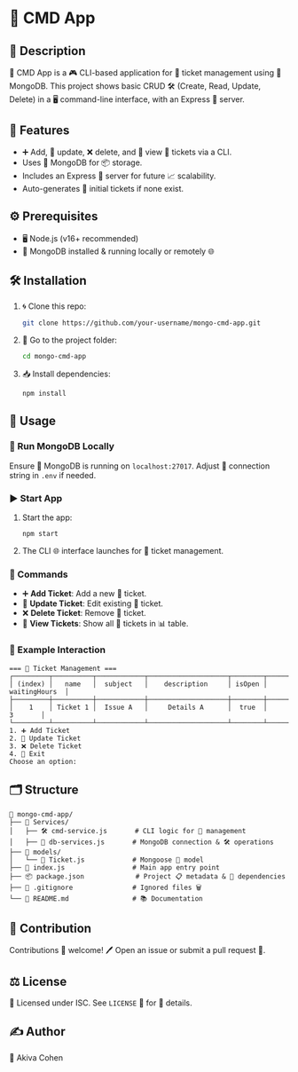 # 🐒 CMD App

## 📜 Description

🐒 CMD App is a 🎮 CLI-based application for 🎫 ticket management using 🐳 MongoDB. This project shows basic CRUD 🛠️ (Create, Read, Update, Delete) in a 🖥️ command-line interface, with an Express 🚀 server.

## 🌟 Features

- ➕ Add, 🔄 update, ❌ delete, and 👀 view 🎫 tickets via a CLI.
- Uses 🐳 MongoDB for 📦 storage.
- Includes an Express 🚀 server for future 📈 scalability.
- Auto-generates 🎫 initial tickets if none exist.

## ⚙️ Prerequisites

- 🖥️ Node.js (v16+ recommended)
- 🐳 MongoDB installed & running locally or remotely 🌐

## 🛠️ Installation

1. 🌀 Clone this repo:
   ```bash
   git clone https://github.com/your-username/mongo-cmd-app.git
   ```
2. 📂 Go to the project folder:
   ```bash
   cd mongo-cmd-app
   ```
3. 📥 Install dependencies:
   ```bash
   npm install
   ```

## 🚀 Usage

### 🐳 Run MongoDB Locally

Ensure 🐳 MongoDB is running on `localhost:27017`. Adjust 🔗 connection string in `.env` if needed.

### ▶️ Start App

1. Start the app:
   ```bash
   npm start
   ```
2. The CLI 🌐 interface launches for 🎫 ticket management.

### 📜 Commands

- ➕ **Add Ticket**: Add a new 🎫 ticket.
- 🔄 **Update Ticket**: Edit existing 🎫 ticket.
- ❌ **Delete Ticket**: Remove 🎫 ticket.
- 👀 **View Tickets**: Show all 🎫 tickets in 📊 table.

### 🤖 Example Interaction

```plaintext
=== 🎫 Ticket Management ===
┌─────────┬──────────┬────────────┬────────────────────┬────────┬───────────────┐
│ (index) │   name   │  subject   │    description     │ isOpen │ waitingHours  │
├─────────┼──────────┼────────────┼────────────────────┼────────┼───────────────┤
│    1    │ Ticket 1 │  Issue A   │     Details A      │  true  │       3       │
└─────────┴──────────┴────────────┴────────────────────┴────────┴───────────────┘
1. ➕ Add Ticket
2. 🔄 Update Ticket
3. ❌ Delete Ticket
4. 🚪 Exit
Choose an option:
```

## 🗂️ Structure

```
📂 mongo-cmd-app/
├── 📂 Services/
│   ├── 🛠️ cmd-service.js       # CLI logic for 🎫 management
│   ├── 🐳 db-services.js       # MongoDB connection & 🛠️ operations
├── 📂 models/
│   └── 🎫 Ticket.js            # Mongoose 🎫 model
├── 🏁 index.js                 # Main app entry point
├── 📦 package.json             # Project 📋 metadata & 📜 dependencies
├── 🚫 .gitignore               # Ignored files 🗑️
└── 📝 README.md                # 📚 Documentation
```

## 🤝 Contribution

Contributions 🤗 welcome! 🖊️ Open an issue or submit a pull request 🚀.

## ⚖️ License

📜 Licensed under ISC. See `LICENSE` 📂 for 📝 details.

## ✍️ Author

👤 Akiva Cohen
